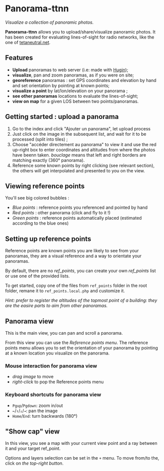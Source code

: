 Panorama-ttnn
=============

*Visualize a collection of panoramic photos.*

**Panorama-ttnn** allows you to upload/share/visualize panoramic photos. It has been
created for evaluating lines-of-sight for radio networks, like the one of
[tetaneutral.net](http://tetaneutral.net).

Features
--------

* **Upload** panoramas to web server (i.e: made with [Hugin](hugin.sf.net));
* **visualize**, pan and zoom panoramas, as if you were on site;
* **georeference** panoramas : set GPS coordinates and elevation by hand and set
  orientation by pointing at known points;
* **visualize a point** by lat/lon/elevation on your panorama ;
* **see other panoramas** locations to evaluate the lines-of-sight;
* **view on map** for a given LOS between two points/panoramas.


Getting started : upload a panorama
-----------------------------------

1. Go to the index and click "Ajouter un panorama", let upload process
2. Just click on the image in the subsequent list, and wait for it to be
   processed (split into tiles) ;
3. Choose "accéder directement au panorama" to view it and use the red up-right box to enter
   coordinates and altitudes from where the photos have beenn taken. *bouclage*
   means that left and right borders are matching exactly (360° panorama).
4. Reference some known points by right clicking (see relevant section), the
   others will get interpolated and presented to you on the view.


Viewing reference points
------------------------

You'll see big colored bubbles :

* *Blue points* : reference points you referenced and pointed by hand
* *Red points*  : other panorama (click and fly to it !)
* *Green points* : reference points automatically placed (estimated according to
   the blue ones)


Setting up reference points
----------------------------

Reference points are known points you are likely to see from your panoramas,
they are a visual reference and a way to orientate your panoramas.

By default, there are no *ref_points*, you can create your own *ref_points* list
or use one of the provided lists.

To get started, copy one of the files from `ref_points` folder in the root
folder, remane it to `ref_points.local.php` and customize it.

*Hint: prefer to register the altitudes of the topmost point of a building: they
 are the easire parts to aim from other panoramas.*


Panorama view
--------------

This is the main view, you can pan and scroll a panorama.


From this view you can use the *Reference points menu*. The reference points
menu allows you to set the orientation of your panorama by pointing at a known
location you visualize on the panorama.


### Mouse interaction for panorama view ###

* *drag image*  to move
* *right-click* to pop the Reference points menu


### Keyboard shortcuts for panorama view ###

* `Pgup`/`Pgdown`: zoom in/out
* `←`/`↑`/`↓`/`→`: pan the image
* `Home`/`End`: turn backwards (180°)


"Show cap" view
---------------

In this view, you see a map with your current view point and a ray between it
and your target ref_point.

Options and layers selection can be set in the `+` menu. To move from/to the, click
on *the top-right button*.
